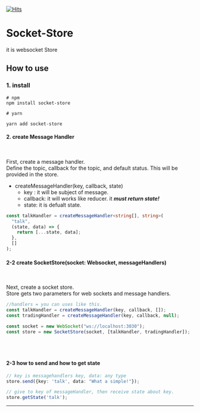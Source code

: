 [![Hits](https://hits.seeyoufarm.com/api/count/incr/badge.svg?url=https%3A%2F%2Fgithub.com%2Fnerdchanii%2Fsocket-store&count_bg=%236D9573&title_bg=%23FFF054&icon=javascript.svg&icon_color=%231E1E1D&title=hits&edge_flat=false)](https://hits.seeyoufarm.com)
# Socket-Store

it is websocket Store

## How to use

### 1. install
```
# npm 
npm install socket-store

# yarn

yarn add socket-store
```


#### 2. create Message Handler

<br>

First, create a message handler. <br> Define the topic, callback for the topic, and default status. This will be provided in the store.<br>

- createMessageHandler(key, callback, state)<br>
  - key : it will be subject of message.
  - callback: it will works like reducer. it **_must return state!_**
  - state: it is defualt state.
    <br>

```ts
const talkHandler = createMessageHandler<string[], string>(
  "talk",
  (state, data) => {
    return [...state, data];
  },
  []
);
```

#### 2-2 create SocketStore(socket: Websocket, messageHandlers)

<br>

Next, create a socket store.<br>
Store gets two parameters for web sockets and message handlers.

```ts
//handlers = you can uses like this.
const talkHandler = createMessageHandler(key, callback, []);
const tradingHandler = createMessageHandler(key, callback, null);

const socket = new WebSocket("ws://localhost:3030");
const store = new SocketStore(socket, [talkHandler, tradingHandler]);
```

<br>
<br>

#### 2-3 how to send and how to get state

```ts
// key is messagehandlers key, data: any type
store.send({key: 'talk', data: "What a simple!"});

// give to key of messageHandler, then receive state about key.
store.getState('talk');
```
<hr />




